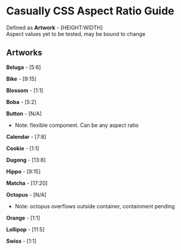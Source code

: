 # Casually CSS Aspect Ratio Guide
Defined as **Artwork** - [HEIGHT:WIDTH]  
Aspect values yet to be tested, may be bound to change

## Artworks
**Beluga** - [5:6]  

**Bike** - [9:15]

**Blossom** - [1:1]

**Boba** - [5:2] 

**Button** - [N/A]
- Note: flexible component. Can be any aspect ratio 

**Calendar** - [7:8] 

**Cookie** - [1:1]

**Dugong** - [13:8] 

**Hippo** - [9:15] 

**Matcha** - [17:20]

**Octopus** - [N/A]
- Note: octopus overflows outside container, containment pending 

**Orange** - [1:1]

**Lollipop** - [11:5]

**Swiss** - [1:1]